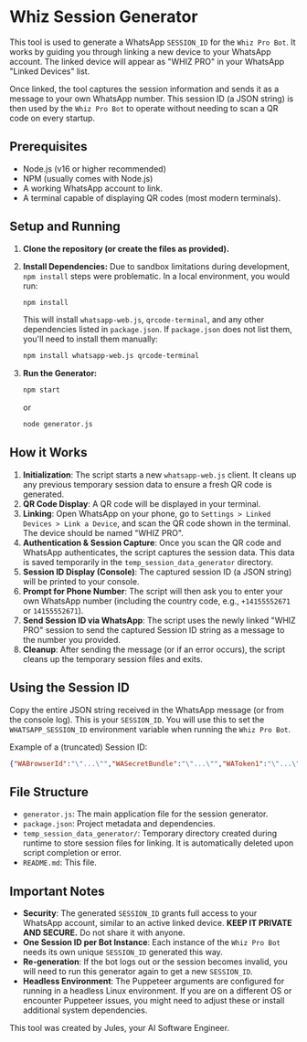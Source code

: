 # Whiz Session Generator

This tool is used to generate a WhatsApp `SESSION_ID` for the `Whiz Pro Bot`. It works by guiding you through linking a new device to your WhatsApp account. The linked device will appear as "WHIZ PRO" in your WhatsApp "Linked Devices" list.

Once linked, the tool captures the session information and sends it as a message to your own WhatsApp number. This session ID (a JSON string) is then used by the `Whiz Pro Bot` to operate without needing to scan a QR code on every startup.

## Prerequisites

*   Node.js (v16 or higher recommended)
*   NPM (usually comes with Node.js)
*   A working WhatsApp account to link.
*   A terminal capable of displaying QR codes (most modern terminals).

## Setup and Running

1.  **Clone the repository (or create the files as provided).**

2.  **Install Dependencies:**
    Due to sandbox limitations during development, `npm install` steps were problematic. In a local environment, you would run:
    ```bash
    npm install
    ```
    This will install `whatsapp-web.js`, `qrcode-terminal`, and any other dependencies listed in `package.json`. If `package.json` does not list them, you'll need to install them manually:
    ```bash
    npm install whatsapp-web.js qrcode-terminal
    ```

3.  **Run the Generator:**
    ```bash
    npm start
    ```
    or
    ```bash
    node generator.js
    ```

## How it Works

1.  **Initialization**: The script starts a new `whatsapp-web.js` client. It cleans up any previous temporary session data to ensure a fresh QR code is generated.
2.  **QR Code Display**: A QR code will be displayed in your terminal.
3.  **Linking**: Open WhatsApp on your phone, go to `Settings > Linked Devices > Link a Device`, and scan the QR code shown in the terminal. The device should be named "WHIZ PRO".
4.  **Authentication & Session Capture**: Once you scan the QR code and WhatsApp authenticates, the script captures the session data. This data is saved temporarily in the `temp_session_data_generator` directory.
5.  **Session ID Display (Console)**: The captured session ID (a JSON string) will be printed to your console.
6.  **Prompt for Phone Number**: The script will then ask you to enter your own WhatsApp number (including the country code, e.g., `+14155552671` or `14155552671`).
7.  **Send Session ID via WhatsApp**: The script uses the newly linked "WHIZ PRO" session to send the captured Session ID string as a message to the number you provided.
8.  **Cleanup**: After sending the message (or if an error occurs), the script cleans up the temporary session files and exits.

## Using the Session ID

Copy the entire JSON string received in the WhatsApp message (or from the console log). This is your `SESSION_ID`. You will use this to set the `WHATSAPP_SESSION_ID` environment variable when running the `Whiz Pro Bot`.

Example of a (truncated) Session ID:
```json
{"WABrowserId":"\"...\"","WASecretBundle":"\"...\"","WAToken1":"\"...\"","WAToken2":"\"...\""}
```

## File Structure

*   `generator.js`: The main application file for the session generator.
*   `package.json`: Project metadata and dependencies.
*   `temp_session_data_generator/`: Temporary directory created during runtime to store session files for linking. It is automatically deleted upon script completion or error.
*   `README.md`: This file.

## Important Notes

*   **Security**: The generated `SESSION_ID` grants full access to your WhatsApp account, similar to an active linked device. **KEEP IT PRIVATE AND SECURE.** Do not share it with anyone.
*   **One Session ID per Bot Instance**: Each instance of the `Whiz Pro Bot` needs its own unique `SESSION_ID` generated this way.
*   **Re-generation**: If the bot logs out or the session becomes invalid, you will need to run this generator again to get a new `SESSION_ID`.
*   **Headless Environment**: The Puppeteer arguments are configured for running in a headless Linux environment. If you are on a different OS or encounter Puppeteer issues, you might need to adjust these or install additional system dependencies.

This tool was created by Jules, your AI Software Engineer.
